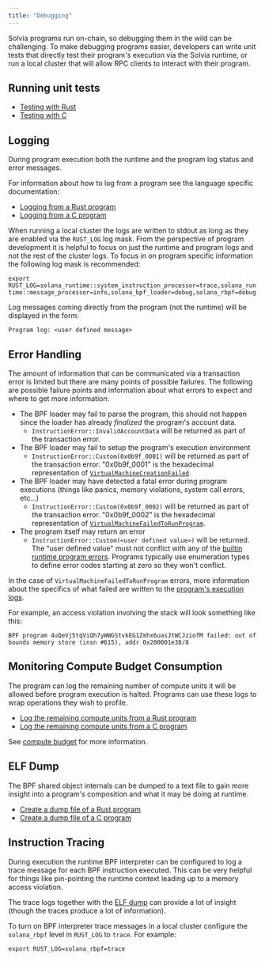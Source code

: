 ```yaml
---
title: "Debugging"
---
```


Solvia programs run on-chain, so debugging them in the wild can be challenging.
To make debugging programs easier, developers can write unit tests that directly
test their program's execution via the Solvia runtime, or run a local cluster
that will allow RPC clients to interact with their program.

## Running unit tests

- [Testing with Rust](developing-rust.md#how-to-test)
- [Testing with C](developing-c.md#how-to-test)

## Logging

During program execution both the runtime and the program log status and error
messages.

For information about how to log from a program see the language specific
documentation:

- [Logging from a Rust program](developing-rust.md#logging)
- [Logging from a C program](developing-c.md#logging)

When running a local cluster the logs are written to stdout as long as they are
enabled via the `RUST_LOG` log mask. From the perspective of program
development it is helpful to focus on just the runtime and program logs and not
the rest of the cluster logs. To focus in on program specific information the
following log mask is recommended:

`export RUST_LOG=solana_runtime::system_instruction_processor=trace,solana_runtime::message_processor=info,solana_bpf_loader=debug,solana_rbpf=debug`

Log messages coming directly from the program (not the runtime) will be
displayed in the form:

`Program log: <user defined message>`

## Error Handling

The amount of information that can be communicated via a transaction error is
limited but there are many points of possible failures. The following are
possible failure points and information about what errors to expect and where to
get more information:

- The BPF loader may fail to parse the program, this should not happen since the
  loader has already _finalized_ the program's account data.
  - `InstructionError::InvalidAccountData` will be returned as part of the
    transaction error.
- The BPF loader may fail to setup the program's execution environment
  - `InstructionError::Custom(0x0b9f_0001)` will be returned as part of the
    transaction error. "0x0b9f_0001" is the hexadecimal representation of
    [`VirtualMachineCreationFailed`](https://github.com/solvia-labs/solvia/blob/bc7133d7526a041d1aaee807b80922baa89b6f90/programs/bpf_loader/src/lib.rs#L44).
- The BPF loader may have detected a fatal error during program executions
  (things like panics, memory violations, system call errors, etc...)
  - `InstructionError::Custom(0x0b9f_0002)` will be returned as part of the
    transaction error. "0x0b9f_0002" is the hexadecimal representation of
    [`VirtualMachineFailedToRunProgram`](https://github.com/solvia-labs/solvia/blob/bc7133d7526a041d1aaee807b80922baa89b6f90/programs/bpf_loader/src/lib.rs#L46).
- The program itself may return an error
  - `InstructionError::Custom(<user defined value>)` will be returned. The
    "user defined value" must not conflict with any of the [builtin runtime
    program
    errors](https://github.com/solvia-labs/solvia/blob/bc7133d7526a041d1aaee807b80922baa89b6f90/sdk/program/src/program_error.rs#L87).
    Programs typically use enumeration types to define error codes starting at
    zero so they won't conflict.

In the case of `VirtualMachineFailedToRunProgram` errors, more information about
the specifics of what failed are written to the [program's execution
logs](debugging.md#logging).

For example, an access violation involving the stack will look something like
this:

`BPF program 4uQeVj5tqViQh7yWWGStvkEG1Zmhx6uasJtWCJziofM failed: out of bounds memory store (insn #615), addr 0x200001e38/8`

## Monitoring Compute Budget Consumption

The program can log the remaining number of compute units it will be allowed
before program execution is halted. Programs can use these logs to wrap
operations they wish to profile.

- [Log the remaining compute units from a Rust
  program](developing-rust.md#compute-budget)
- [Log the remaining compute units from a C
  program](developing-c.md#compute-budget)

See [compute budget](developing/programming-model/runtime.md#compute-budget)
for more information.

## ELF Dump

The BPF shared object internals can be dumped to a text file to gain more
insight into a program's composition and what it may be doing at runtime.

- [Create a dump file of a Rust program](developing-rust.md#elf-dump)
- [Create a dump file of a C program](developing-c.md#elf-dump)

## Instruction Tracing

During execution the runtime BPF interpreter can be configured to log a trace
message for each BPF instruction executed. This can be very helpful for things
like pin-pointing the runtime context leading up to a memory access violation.

The trace logs together with the [ELF dump](#elf-dump) can provide a lot of
insight (though the traces produce a lot of information).

To turn on BPF interpreter trace messages in a local cluster configure the
`solana_rbpf` level in `RUST_LOG` to `trace`. For example:

`export RUST_LOG=solana_rbpf=trace`
